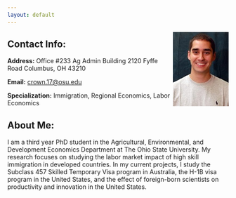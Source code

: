```yaml
---
layout: default
---
```

<img src = "crown_pic.jpg" align="right" > 

## Contact Info:


**Address:**
Office #233 Ag Admin Building
2120 Fyffe Road 
Columbus, OH 43210

**Email:** crown.17@osu.edu 

**Specialization:** Immigration, Regional Economics, Labor Economics








## About Me:
I am a third year PhD student in the Agricultural, Environmental, and Development Economics Department at The Ohio State University.  My research focuses on studying the labor market impact of high skill immigration in developed countries.  In my current projects, I study the Subclass 457 Skilled Temporary Visa program in Australia, the H-1B visa program in the United States, and the effect of foreign-born scientists on productivity and innovation in the United States.